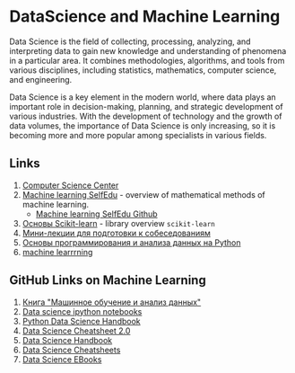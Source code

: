 # DataScience and Machine Learning

Data Science is the field of collecting, processing, analyzing, and interpreting data to gain new knowledge and understanding of phenomena in a particular area. It combines methodologies, algorithms, and tools from various disciplines, including statistics, mathematics, computer science, and engineering.

Data Science is a key element in the modern world, where data plays an important role in decision-making, planning, and strategic development of various industries. With the development of technology and the growth of data volumes, the importance of Data Science is only increasing, so it is becoming more and more popular among specialists in various fields.

## Links

1. [Computer Science Center](https://compscicenter.ru/teachers/618/)
2. [Machine learning SelfEdu](https://proproprogs.ru/ml) - overview of mathematical methods of machine learning.
   - [Machine learning SelfEdu Github](https://github.com/selfedu-rus/machine_learning)
3. [Основы Scikit-learn](https://youtu.be/sNDW8d8eB1U) - library overview `scikit-learn`
4. [Мини-лекции для подготовки к собеседованиям](https://www.youtube.com/playlist?list=PLOKb3HTyuVMC0-NAlngaHJou7IjECakUI)
5. [Основы программирования и анализа данных на Python](https://www.youtube.com/playlist?list=PL2mBTfXHM2qgCMm8RtXm59w27bPTQx55I)
6. [machine learrrning](https://www.youtube.com/@machine_learrrning/videos)

## GitHub Links on Machine Learning

1. [Книга "Машинное обучение и анализ данных"](https://github.com/Dyakonov/MLDM_BOOK)
2. [Data science ipython notebooks](https://github.com/donnemartin/data-science-ipython-notebooks/tree/master)
3. [Python Data Science Handbook](https://github.com/jakevdp/PythonDataScienceHandbook)
4. [Data Science Cheatsheet 2.0](https://github.com/aaronwangy/Data-Science-Cheatsheet)
5. [Data Science Handbook](https://github.com/CodexploreRepo/data-science)
6. [Data Science Cheatsheets](https://github.com/FavioVazquez/ds-cheatsheets)
7. [Data Science EBooks](https://github.com/data-science-projects-and-resources/Data-Science-EBooks#cheat-sheets)
